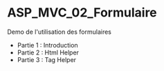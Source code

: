 # ASP_MVC_02_Formulaire

Demo de l'utilisation des formulaires
 - Partie 1 : Introduction
 - Partie 2 : Html Helper
 - Partie 3 : Tag Helper
